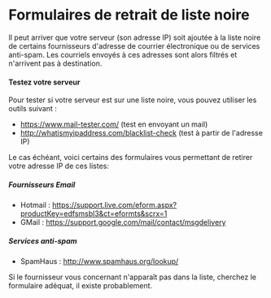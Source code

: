 # Formulaires de retrait de liste noire
Il peut arriver que votre serveur (son adresse IP) soit ajoutée à la liste noire de certains fournisseurs d'adresse de courrier électronique ou de services anti-spam. Les courriels envoyés à ces adresses sont alors filtrés et n'arrivent pas à destination.
#### Testez votre serveur
Pour tester si votre serveur est sur une liste noire, vous pouvez utiliser les outils suivant :
* https://www.mail-tester.com/ (test en envoyant un mail)
* http://whatismyipaddress.com/blacklist-check (test à partir de l'adresse IP)

Le cas échéant, voici certains des formulaires vous permettant de retirer votre adresse IP de ces listes:

##### Fournisseurs Email

* Hotmail : https://support.live.com/eform.aspx?productKey=edfsmsbl3&ct=eformts&scrx=1
* GMail : https://support.google.com/mail/contact/msgdelivery

##### Services anti-spam 

* SpamHaus : http://www.spamhaus.org/lookup/

Si le fournisseur vous concernant n'apparaît pas dans la liste, cherchez le formulaire adéquat, il existe probablement.



